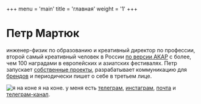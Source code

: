 +++
menu = 'main'
title = 'главная'
weight = '1'
+++

# Петр Мартюк

инженер-физик по образованию и креативный директор по профессии, второй самый креативный человек в России [по версии АКАР](https://ad-peak.ru/creative/person/380246) с более, чем 100 наградами в европейских и азиатских фестивалях. Петр запускает [собственные проекты](/ru/projects), разрабатывает коммуникацию для [брендов](/ru/ads) и периодически пишет о себе в третьем лице.

![я на коне](/../../img/im-on-a-horse.jpeg)
я на коне. у меня есть [телеграм](https://t.me/martyukgroup), [инстаграм](https://instagram.com/petyaetoya), [почта](mailto:hi@martyuk.com) и [телеграм-канал](https://t.me/petyaetoya).